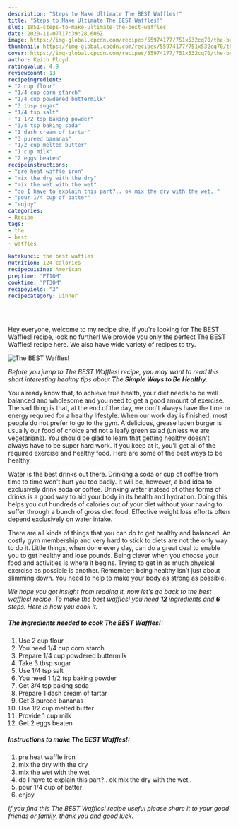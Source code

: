 ```yaml
---
description: "Steps to Make Ultimate The BEST Waffles!"
title: "Steps to Make Ultimate The BEST Waffles!"
slug: 1851-steps-to-make-ultimate-the-best-waffles
date: 2020-11-07T17:39:28.606Z
image: https://img-global.cpcdn.com/recipes/55974177/751x532cq70/the-best-waffles-recipe-main-photo.jpg
thumbnail: https://img-global.cpcdn.com/recipes/55974177/751x532cq70/the-best-waffles-recipe-main-photo.jpg
cover: https://img-global.cpcdn.com/recipes/55974177/751x532cq70/the-best-waffles-recipe-main-photo.jpg
author: Keith Floyd
ratingvalue: 4.9
reviewcount: 13
recipeingredient:
- "2 cup flour"
- "1/4 cup corn starch"
- "1/4 cup powdered buttermilk"
- "3 tbsp sugar"
- "1/4 tsp salt"
- "1 1/2 tsp baking powder"
- "3/4 tsp baking soda"
- "1 dash cream of tartar"
- "3 pureed bananas"
- "1/2 cup melted butter"
- "1 cup milk"
- "2 eggs beaten"
recipeinstructions:
- "pre heat waffle iron"
- "mix the dry with the dry"
- "mix the wet with the wet"
- "do I have to explain this part?.. ok mix the dry with the wet.."
- "pour 1/4 cup of batter"
- "enjoy"
categories:
- Recipe
tags:
- the
- best
- waffles

katakunci: the best waffles 
nutrition: 124 calories
recipecuisine: American
preptime: "PT10M"
cooktime: "PT30M"
recipeyield: "3"
recipecategory: Dinner

---
```

<br>
Hey everyone, welcome to my recipe site, if you're looking for The BEST Waffles! recipe, look no further! We provide you only the perfect The BEST Waffles! recipe here. We also have wide variety of recipes to try.
<br>


![The BEST Waffles!](https://img-global.cpcdn.com/recipes/55974177/751x532cq70/the-best-waffles-recipe-main-photo.jpg)

<i>Before you jump to The BEST Waffles! recipe, you may want to read this short interesting healthy tips about <strong>The Simple Ways to Be Healthy</strong>.</i>

You already know that, to achieve true health, your diet needs to be well balanced and wholesome and you need to get a good amount of exercise. The sad thing is that, at the end of the day, we don't always have the time or energy required for a healthy lifestyle. When our work day is finished, most people do not prefer to go to the gym. A delicious, grease laden burger is usually our food of choice and not a leafy green salad (unless we are vegetarians). You should be glad to learn that getting healthy doesn't always have to be super hard work. If you keep at it, you'll get all of the required exercise and healthy food. Here are some of the best ways to be healthy.

Water is the best drinks out there. Drinking a soda or cup of coffee from time to time won't hurt you too badly. It will be, however, a bad idea to exclusively drink soda or coffee. Drinking water instead of other forms of drinks is a good way to aid your body in its health and hydration. Doing this helps you cut hundreds of calories out of your diet without your having to suffer through a bunch of gross diet food. Effective weight loss efforts often depend exclusively on water intake.

There are all kinds of things that you can do to get healthy and balanced. An costly gym membership and very hard to stick to diets are not the only way to do it. Little things, when done every day, can do a great deal to enable you to get healthy and lose pounds. Being clever when you choose your food and activities is where it begins. Trying to get in as much physical exercise as possible is another. Remember: being healthy isn’t just about slimming down. You need to help to make your body as strong as possible. 


<i>We hope you got insight from reading it, now let's go back to the best waffles! recipe. To make the best waffles! you need <strong>12</strong> ingredients and <strong>6</strong> steps. Here is how you cook it.
</i>

##### The ingredients needed to cook The BEST Waffles!:

1. Use 2 cup flour
1. You need 1/4 cup corn starch
1. Prepare 1/4 cup powdered buttermilk
1. Take 3 tbsp sugar
1. Use 1/4 tsp salt
1. You need 1 1/2 tsp baking powder
1. Get 3/4 tsp baking soda
1. Prepare 1 dash cream of tartar
1. Get 3 pureed bananas
1. Use 1/2 cup melted butter
1. Provide 1 cup milk
1. Get 2 eggs beaten


##### Instructions to make The BEST Waffles!:

1. pre heat waffle iron
1. mix the dry with the dry
1. mix the wet with the wet
1. do I have to explain this part?.. ok mix the dry with the wet..
1. pour 1/4 cup of batter
1. enjoy


<i>If you find this The BEST Waffles! recipe useful please share it to your good friends or family, thank you and good luck.</i>
